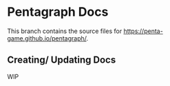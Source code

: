 # Pentagraph Docs

This branch contains the source files for <https://penta-game.github.io/pentagraph/>.

## Creating/ Updating Docs

WIP
